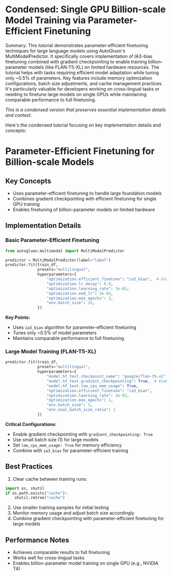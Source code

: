 # Condensed: Single GPU Billion-scale Model Training via Parameter-Efficient Finetuning

Summary: This tutorial demonstrates parameter-efficient finetuning techniques for large language models using AutoGluon's MultiModalPredictor. It specifically covers implementation of IA3-bias finetuning combined with gradient checkpointing to enable training billion-parameter models (like FLAN-T5-XL) on limited hardware resources. The tutorial helps with tasks requiring efficient model adaptation while tuning only ~0.5% of parameters. Key features include memory optimization configurations, batch size adjustments, and cache management practices. It's particularly valuable for developers working on cross-lingual tasks or needing to finetune large models on single GPUs while maintaining comparable performance to full finetuning.

*This is a condensed version that preserves essential implementation details and context.*

Here's the condensed tutorial focusing on key implementation details and concepts:

# Parameter-Efficient Finetuning for Billion-scale Models

## Key Concepts
- Uses parameter-efficient finetuning to handle large foundation models
- Combines gradient checkpointing with efficient finetuning for single GPU training
- Enables finetuning of billion-parameter models on limited hardware

## Implementation Details

### Basic Parameter-Efficient Finetuning

```python
from autogluon.multimodal import MultiModalPredictor

predictor = MultiModalPredictor(label="label")
predictor.fit(train_df,
              presets="multilingual",
              hyperparameters={
                  "optimization.efficient_finetune": "ia3_bias",  # Enable efficient finetuning
                  "optimization.lr_decay": 0.9,
                  "optimization.learning_rate": 3e-03,
                  "optimization.end_lr": 3e-03,
                  "optimization.max_epochs": 2,
                  "env.batch_size": 32,
              })
```

**Key Points:**
- Uses `ia3_bias` algorithm for parameter-efficient finetuning
- Tunes only ~0.5% of model parameters
- Maintains comparable performance to full finetuning

### Large Model Training (FLAN-T5-XL)

```python
predictor.fit(train_df,
              presets="multilingual", 
              hyperparameters={
                  "model.hf_text.checkpoint_name": "google/flan-t5-xl",
                  "model.hf_text.gradient_checkpointing": True,  # Enable gradient checkpointing
                  "model.hf_text.low_cpu_mem_usage": True,
                  "optimization.efficient_finetune": "ia3_bias",
                  "optimization.learning_rate": 3e-03,
                  "optimization.max_epochs": 1,
                  "env.batch_size": 1,
                  "env.eval_batch_size_ratio": 1
              })
```

**Critical Configurations:**
- Enable gradient checkpointing with `gradient_checkpointing: True`
- Use small batch size (1) for large models
- Set `low_cpu_mem_usage: True` for memory efficiency
- Combine with `ia3_bias` for parameter-efficient training

## Best Practices
1. Clear cache between training runs:
```python
import os, shutil
if os.path.exists("cache"):
    shutil.rmtree("cache")
```

2. Use smaller training samples for initial testing
3. Monitor memory usage and adjust batch size accordingly
4. Combine gradient checkpointing with parameter-efficient finetuning for large models

## Performance Notes
- Achieves comparable results to full finetuning
- Works well for cross-lingual tasks
- Enables billion-parameter model training on single GPU (e.g., NVIDIA T4)